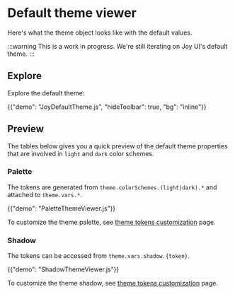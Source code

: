 # Default theme viewer

<p class="description">Here's what the theme object looks like with the default values.</p>

:::warning
This is a work in progress. We're still iterating on Joy UI's default theme.
:::

## Explore

Explore the default theme:

{{"demo": "JoyDefaultTheme.js", "hideToolbar": true, "bg": "inline"}}

## Preview

The tables below gives you a quick preview of the default theme properties that are involved in `light` and `dark` color schemes.

### Palette

The tokens are generated from `theme.colorSchemes.(light|dark).*` and attached to `theme.vars.*`.

{{"demo": "PaletteThemeViewer.js"}}

To customize the theme palette, see [theme tokens customization](/joy-ui/customization/theme-tokens/) page.

### Shadow

The tokens can be accessed from `theme.vars.shadow.{token}`.

{{"demo": "ShadowThemeViewer.js"}}

To customize the theme shadow, see [theme tokens customization](/joy-ui/customization/theme-tokens/) page.
